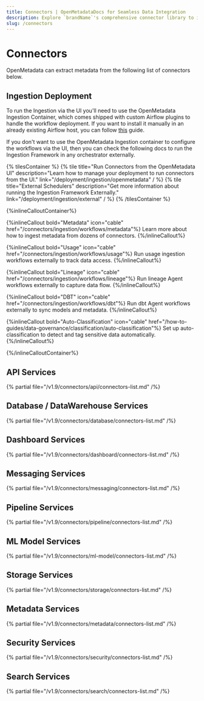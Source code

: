 ```yaml
---
title: Connectors | OpenMetadataDocs for Seamless Data Integration
description: Explore `brandName`'s comprehensive connector library to integrate with databases, dashboards, pipelines, and ML platforms. Easy setup guides included.
slug: /connectors
---
```


# Connectors

OpenMetadata can extract metadata from the following list of connectors below.

## Ingestion Deployment

To run the Ingestion via the UI you'll need to use the OpenMetadata Ingestion Container, which comes shipped with
custom Airflow plugins to handle the workflow deployment. If you want to install it manually in an already existing
Airflow host, you can follow [this](/deployment/ingestion/openmetadata) guide.

If you don't want to use the OpenMetadata Ingestion container to configure the workflows via the UI, then you can check
the following docs to run the Ingestion Framework in any orchestrator externally.

{% tilesContainer %}
{% tile
    title="Run Connectors from the OpenMetadata UI"
    description="Learn how to manage your deployment to run connectors from the UI."
    link="/deployment/ingestion/openmetadata"
  / %}
{% tile
    title="External Schedulers"
    description="Get more information about running the Ingestion Framework Externally."
    link="/deployment/ingestion/external"
  / %}
{% /tilesContainer %}

{%inlineCalloutContainer%}

{%inlineCallout
  bold="Metadata"
  icon="cable"
  href="/connectors/ingestion/workflows/metadata"%}
Learn more about how to ingest metadata from dozens of connectors.
{%/inlineCallout%}

{%inlineCallout
  bold="Usage"
  icon="cable"
  href="/connectors/ingestion/workflows/usage"%}
Run usage ingestion workflows externally to track data access.
{%/inlineCallout%}

{%inlineCallout
  bold="Lineage"
  icon="cable"
  href="/connectors/ingestion/workflows/lineage"%}
Run lineage Agent workflows externally to capture data flow.
{%/inlineCallout%}

{%inlineCallout
  bold="DBT"
  icon="cable"
  href="/connectors/ingestion/workflows/dbt"%}
Run dbt Agent workflows externally to sync models and metadata.
{%/inlineCallout%}

{%inlineCallout
  bold="Auto-Classification"
  icon="cable"
  href="/how-to-guides/data-governance/classification/auto-classification"%}
Set up auto-classification to detect and tag sensitive data automatically.
{%/inlineCallout%}

{%/inlineCalloutContainer%}

## API Services

{% partial file="/v1.9/connectors/api/connectors-list.md" /%}

## Database / DataWarehouse Services

{% partial file="/v1.9/connectors/database/connectors-list.md" /%}

## Dashboard Services

{% partial file="/v1.9/connectors/dashboard/connectors-list.md" /%}

## Messaging Services

{% partial file="/v1.9/connectors/messaging/connectors-list.md" /%}

## Pipeline Services

{% partial file="/v1.9/connectors/pipeline/connectors-list.md" /%}

## ML Model Services

{% partial file="/v1.9/connectors/ml-model/connectors-list.md" /%}

## Storage Services

{% partial file="/v1.9/connectors/storage/connectors-list.md" /%}

## Metadata Services

{% partial file="/v1.9/connectors/metadata/connectors-list.md" /%}

## Security Services

{% partial file="/v1.9/connectors/security/connectors-list.md" /%}

## Search Services

{% partial file="/v1.9/connectors/search/connectors-list.md" /%}
